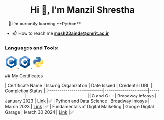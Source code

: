 <h1 align="center">Hi 👋, I'm Manzil Shrestha</h1>
- 🌱 I’m currently learning **Python**

- 📫 How to reach me **mash23ainds@cmrit.ac.in**

<h3 align="left">Languages and Tools:</h3>
<p align="left"> <a href="https://www.cprogramming.com/" target="_blank" rel="noreferrer"> <img src="https://raw.githubusercontent.com/devicons/devicon/master/icons/c/c-original.svg" alt="c" width="40" height="40"/> </a> <a href="https://www.w3schools.com/cpp/" target="_blank" rel="noreferrer"> <img src="https://raw.githubusercontent.com/devicons/devicon/master/icons/cplusplus/cplusplus-original.svg" alt="cplusplus" width="40" height="40"/> </a> <a href="https://www.python.org" target="_blank" rel="noreferrer"> <img src="https://raw.githubusercontent.com/devicons/devicon/master/icons/python/python-original.svg" alt="python" width="40" height="40"/> </a> </p>
## My Certificates

| Certificate Name           | Issuing Organization | Date Issued   | Credential URL                | Completion Status |
|----------------------------|----------------------|---------------|-------------------------------| 
|C and C++                   |   Broadway Infosys   | January 2023  | [Link](https://www.example.com) |✅ 
| Python and Data Science    |   Broadway Infosys   | March 2023    | [Link](https://www.example.com) |✅ 
| Fundamentals of Digital Marketing |      Google Digital Garage       | March 30 2024      | [Link](https://skillshop.exceedlms.com/student/award/LW1GYyVaRH8qpHH13GJuivGP) |✅ 


